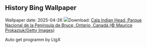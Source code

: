## History Bing Wallpaper
Wallpaper date: 2025-04-26
![](https://www.bing.com/th?id=OHR.BrucePeninsula_ES-ES9582881448_UHD.jpg&w=1000)Download: [Cala Indian Head, Parque Nacional de la Península de Bruce, Ontario, Canadá (© Maurice Prokaziuk/Getty Images)](https://www.bing.com/th?id=OHR.BrucePeninsula_ES-ES9582881448_UHD.jpg)

Auto get programm by LtgX
